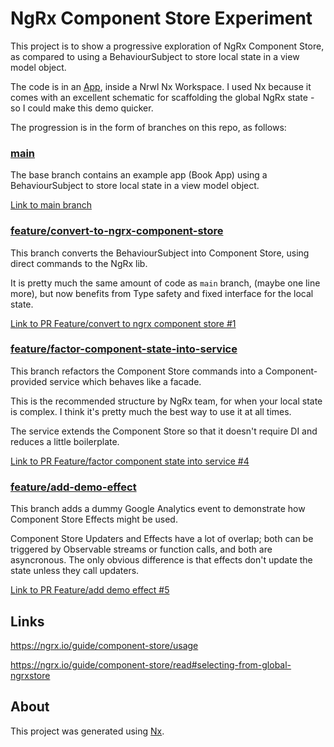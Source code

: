 # NgRx Component Store Experiment

This project is to show a progressive exploration of NgRx Component Store, as compared to using a BehaviourSubject to store local state in a view model object.

The code is in an [App](https://github.com/tomwhite007/ngrx-component-store-experiment/blob/main/apps/playground/src/app/app.component.ts), inside a Nrwl Nx Workspace. I used Nx because it comes with an excellent schematic for scaffolding the global NgRx state - so I could make this demo quicker.

The progression is in the form of branches on this repo, as follows:

### [main](https://github.com/tomwhite007/ngrx-component-store-experiment)

The base branch contains an example app (Book App) using a BehaviourSubject to store local state in a view model object.

[Link to main branch](https://github.com/tomwhite007/ngrx-component-store-experiment)

### [feature/convert-to-ngrx-component-store](https://github.com/tomwhite007/ngrx-component-store-experiment/tree/feature/convert-to-ngrx-component-store)

This branch converts the BehaviourSubject into Component Store, using direct commands to the NgRx lib.

It is pretty much the same amount of code as `main` branch, (maybe one line more), but now benefits from Type safety and fixed interface for the local state.

[Link to PR Feature/convert to ngrx component store #1](https://github.com/tomwhite007/ngrx-component-store-experiment/pull/1)

### [feature/factor-component-state-into-service](https://github.com/tomwhite007/ngrx-component-store-experiment/tree/feature/factor-component-state-into-service)

This branch refactors the Component Store commands into a Component-provided service which behaves like a facade.

This is the recommended structure by NgRx team, for when your local state is complex. I think it's pretty much the best way to use it at all times.

The service extends the Component Store so that it doesn't require DI and reduces a little boilerplate.

[Link to PR Feature/factor component state into service #4](https://github.com/tomwhite007/ngrx-component-store-experiment/pull/4)

### [feature/add-demo-effect](https://github.com/tomwhite007/ngrx-component-store-experiment/tree/feature/add-demo-effect)

This branch adds a dummy Google Analytics event to demonstrate how Component Store Effects might be used.

Component Store Updaters and Effects have a lot of overlap; both can be triggered by Observable streams or function calls, and both are asyncronous. The only obvious difference is that effects don't update the state unless they call updaters.

[Link to PR Feature/add demo effect #5](https://github.com/tomwhite007/ngrx-component-store-experiment/pull/5)

## Links

https://ngrx.io/guide/component-store/usage

https://ngrx.io/guide/component-store/read#selecting-from-global-ngrxstore

## About

This project was generated using [Nx](https://nx.dev).
